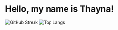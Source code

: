 # Hello, my name is Thayna!

![GitHub Streak](https://github-readme-streak-stats.herokuapp.com/?user=SEUUSUARIO&theme=radical)
![Top Langs](https://github-readme-stats.vercel.app/api/top-langs/?username=taykas&layout=compact&bg_color=00000000&title_color=622F98)
